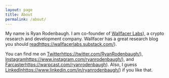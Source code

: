 ```yaml
---
layout: page
title: About
permalink: /about/
---
```


My name is Ryan Rodenbaugh. I am co-founder of [Wallfacer Labs](https://wallfacer.io/)), a crypto research and development company. Wallfacer has a great research blog you should [read](https://wallfacerlabs.substack.com/)https://wallfacerlabs.substack.com/). 

You can find me on [Twitter](https://twitter.com/RyanRodenbaugh/)https://twitter.com/RyanRodenbaugh/), [Instagram](https://www.instagram.com/ryanrodenbaugh/)https://www.instagram.com/ryanrodenbaugh/), and [Farcaster](https://warpcast.com/ryanrodenbaugh)https://warpcast.com/ryanrodenbaugh). Also, I guess [LinkedIn](https://www.linkedin.com/in/ryanrodenbaugh/)https://www.linkedin.com/in/ryanrodenbaugh/) if you like that. 

